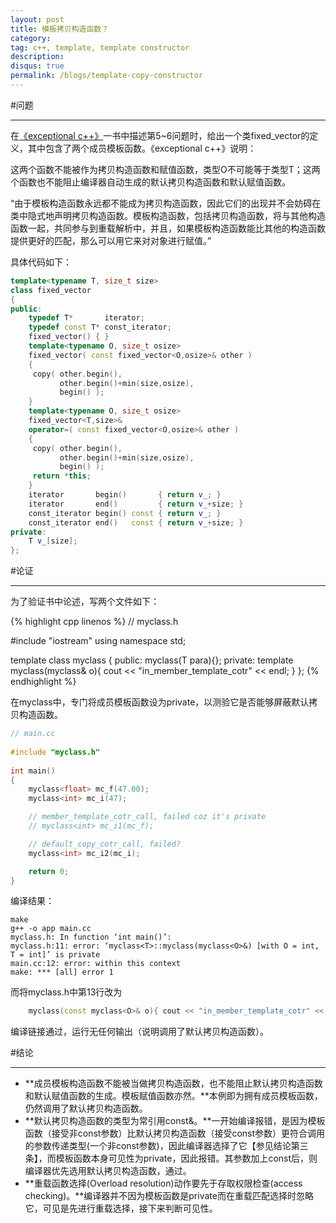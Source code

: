 ```yaml
---
layout: post
title: 模板拷贝构造函数？
category: 
tag: c++, template, template constructor
description: 
disqus: true
permalink: /blogs/template-copy-constructor
---
```

#问题

---

在[《exceptional c++》](http://www.amazon.cn/Exceptional-C-%E4%B8%AD%E6%96%87%E7%89%88-Herb-Sutter/dp/B0011BWWCG)一书中描述第5~6问题时，给出一个类fixed_vector的定义，其中包含了两个成员模板函数。《exceptional c++》说明：
	
这两个函数不能被作为拷贝构造函数和赋值函数，类型O不可能等于类型T；这两个函数也不能阻止编译器自动生成的默认拷贝构造函数和默认赋值函数。

“由于模板构造函数永远都不能成为拷贝构造函数，因此它们的出现并不会妨碍在类中隐式地声明拷贝构造函数。模板构造函数，包括拷贝构造函数，将与其他构造函数一起，共同参与到重载解析中，并且，如果模板构造函数能比其他的构造函数提供更好的匹配，那么可以用它来对对象进行赋值。”	

具体代码如下：

```cpp
template<typename T, size_t size> 
class fixed_vector
{
public:
	typedef T*       iterator;
	typedef const T* const_iterator;
	fixed_vector() { }
	template<typename O, size_t osize>
	fixed_vector( const fixed_vector<O,osize>& other )
	{
	 copy( other.begin(),
		   other.begin()+min(size,osize),
		   begin() );
	}
	template<typename O, size_t osize>
	fixed_vector<T,size>&
	operator=( const fixed_vector<O,osize>& other )
	{
	 copy( other.begin(),
		   other.begin()+min(size,osize),
		   begin() );
	 return *this;
	}
	iterator       begin()       { return v_; }
	iterator       end()         { return v_+size; }
	const_iterator begin() const { return v_; }
	const_iterator end()   const { return v_+size; }
private:
	T v_[size];
};
```

#论证

---

为了验证书中论述，写两个文件如下：

{% highlight cpp linenos %}
// myclass.h 
 
#include "iostream" 
using namespace std; 
  
template<typename T> 
class myclass 
{ 
public: 
	myclass(T para){}; 
private: 
	template<typename O> 
	myclass(myclass<O>& o){ cout << "in_member_template_cotr" << endl; } 
};
{% endhighlight %}

在myclass中，专门将成员模板函数设为private，以测验它是否能够屏蔽默认拷贝构造函数。

```cpp
// main.cc 
  
#include "myclass.h" 
   
int main() 
{ 
	myclass<float> mc_f(47.00); 
	myclass<int> mc_i(47); 

	// member_template_cotr_call, failed coz it's private 
	// myclass<int> mc_i1(mc_f); 

	// default_copy_cotr_call, failed? 
	myclass<int> mc_i2(mc_i); 

	return 0; 
}
```

编译结果：

	make 
	g++ -o app main.cc 
	myclass.h: In function ‘int main()’: 
	myclass.h:11: error: ‘myclass<T>::myclass(myclass<O>&) [with O = int, T = int]’ is private 
	main.cc:12: error: within this context 
	make: *** [all] error 1

而将myclass.h中第13行改为

```cpp
	myclass(const myclass<O>& o){ cout << "in_member_template_cotr" << endl; }
```

编译链接通过，运行无任何输出（说明调用了默认拷贝构造函数）。

#结论

---

- **成员模板构造函数不能被当做拷贝构造函数，也不能阻止默认拷贝构造函数和默认赋值函数的生成。模板赋值函数亦然。**本例即为拥有成员模板函数，仍然调用了默认拷贝构造函数。
- **默认拷贝构造函数的类型为常引用const&。**一开始编译报错，是因为模板函数（接受非const参数）比默认拷贝构造函数（接受const参数）更符合调用的参数传递类型(一个非const参数)，因此编译器选择了它【参见结论第三条】，而模板函数本身可见性为private，因此报错。其参数加上const后，则编译器优先选用默认拷贝构造函数，通过。
- **重载函数选择(Overload resolution)动作要先于存取权限检查(access checking)。**编译器并不因为模板函数是private而在重载匹配选择时忽略它，可见是先进行重载选择，接下来判断可见性。
